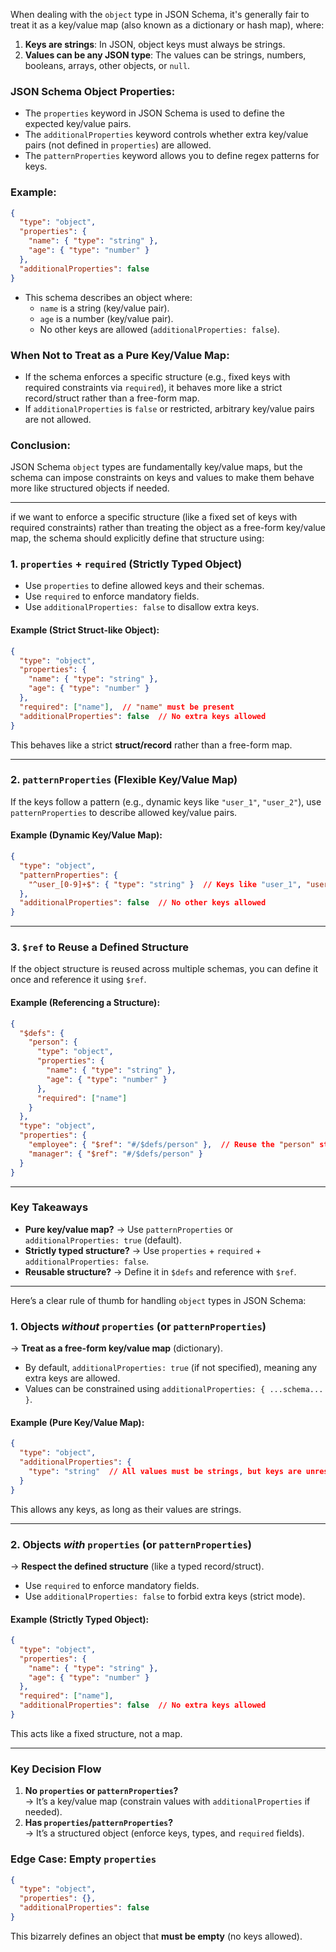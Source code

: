 When dealing with the `object` type in JSON Schema, it's generally fair to treat it as a key/value map (also known as a dictionary or hash map), where:

1. **Keys are strings**: In JSON, object keys must always be strings.
2. **Values can be any JSON type**: The values can be strings, numbers, booleans, arrays, other objects, or `null`.

### JSON Schema Object Properties:
- The `properties` keyword in JSON Schema is used to define the expected key/value pairs.
- The `additionalProperties` keyword controls whether extra key/value pairs (not defined in `properties`) are allowed.
- The `patternProperties` keyword allows you to define regex patterns for keys.

### Example:
```json
{
  "type": "object",
  "properties": {
    "name": { "type": "string" },
    "age": { "type": "number" }
  },
  "additionalProperties": false
}
```
- This schema describes an object where:
  - `name` is a string (key/value pair).
  - `age` is a number (key/value pair).
  - No other keys are allowed (`additionalProperties: false`).

### When Not to Treat as a Pure Key/Value Map:
- If the schema enforces a specific structure (e.g., fixed keys with required constraints via `required`), it behaves more like a strict record/struct rather than a free-form map.
- If `additionalProperties` is `false` or restricted, arbitrary key/value pairs are not allowed.

### Conclusion:
JSON Schema `object` types are fundamentally key/value maps, but the schema can impose constraints on keys and values to make them behave more like structured objects if needed.

---
if we want to enforce a specific structure (like a fixed set of keys with required constraints) rather than treating the object as a free-form key/value map, the schema should explicitly define that structure using:  

### **1. `properties` + `required` (Strictly Typed Object)**
- Use `properties` to define allowed keys and their schemas.  
- Use `required` to enforce mandatory fields.  
- Use `additionalProperties: false` to disallow extra keys.  

#### Example (Strict Struct-like Object):
```json
{
  "type": "object",
  "properties": {
    "name": { "type": "string" },
    "age": { "type": "number" }
  },
  "required": ["name"],  // "name" must be present
  "additionalProperties": false  // No extra keys allowed
}
```
This behaves like a strict **struct/record** rather than a free-form map.  

---

### **2. `patternProperties` (Flexible Key/Value Map)**
If the keys follow a pattern (e.g., dynamic keys like `"user_1"`, `"user_2"`), use `patternProperties` to describe allowed key/value pairs.  

#### Example (Dynamic Key/Value Map):
```json
{
  "type": "object",
  "patternProperties": {
    "^user_[0-9]+$": { "type": "string" }  // Keys like "user_1", "user_2" with string values
  },
  "additionalProperties": false  // No other keys allowed
}
```

---

### **3. `$ref` to Reuse a Defined Structure**
If the object structure is reused across multiple schemas, you can define it once and reference it using `$ref`.  

#### Example (Referencing a Structure):
```json
{
  "$defs": {
    "person": {
      "type": "object",
      "properties": {
        "name": { "type": "string" },
        "age": { "type": "number" }
      },
      "required": ["name"]
    }
  },
  "type": "object",
  "properties": {
    "employee": { "$ref": "#/$defs/person" },  // Reuse the "person" structure
    "manager": { "$ref": "#/$defs/person" }
  }
}
```

---

### **Key Takeaways**
- **Pure key/value map?** → Use `patternProperties` or `additionalProperties: true` (default).  
- **Strictly typed structure?** → Use `properties` + `required` + `additionalProperties: false`.  
- **Reusable structure?** → Define it in `$defs` and reference with `$ref`.  

---

Here’s a clear rule of thumb for handling `object` types in JSON Schema:  

### **1. Objects *without* `properties` (or `patternProperties`)**  
→ **Treat as a free-form key/value map** (dictionary).  
- By default, `additionalProperties: true` (if not specified), meaning any extra keys are allowed.  
- Values can be constrained using `additionalProperties: { ...schema... }`.  

#### Example (Pure Key/Value Map):  
```json
{
  "type": "object",
  "additionalProperties": {
    "type": "string"  // All values must be strings, but keys are unrestricted
  }
}
```  
This allows any keys, as long as their values are strings.  

---

### **2. Objects *with* `properties` (or `patternProperties`)**  
→ **Respect the defined structure** (like a typed record/struct).  
- Use `required` to enforce mandatory fields.  
- Use `additionalProperties: false` to forbid extra keys (strict mode).  

#### Example (Strictly Typed Object):  
```json
{
  "type": "object",
  "properties": {
    "name": { "type": "string" },
    "age": { "type": "number" }
  },
  "required": ["name"],
  "additionalProperties": false  // No extra keys allowed
}
```  
This acts like a fixed structure, not a map.  

---

### **Key Decision Flow**  
1. **No `properties` or `patternProperties`?**  
   → It’s a key/value map (constrain values with `additionalProperties` if needed).  
2. **Has `properties`/`patternProperties`?**  
   → It’s a structured object (enforce keys, types, and `required` fields).  

### **Edge Case: Empty `properties`**  
```json
{
  "type": "object",
  "properties": {},
  "additionalProperties": false
}
```  
This bizarrely defines an object that **must be empty** (no keys allowed).  

